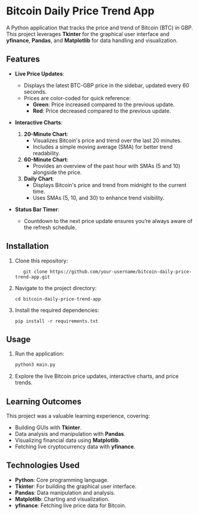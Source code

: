 
# Bitcoin Daily Price Trend App

A Python application that tracks the price and trend of Bitcoin (BTC) in GBP. This project leverages **Tkinter** for the graphical user interface and **yfinance**, **Pandas**, and **Matplotlib** for data handling and visualization.

## Features

- **Live Price Updates**: 
  - Displays the latest BTC-GBP price in the sidebar, updated every 60 seconds.
  - Prices are color-coded for quick reference:
    - **Green**: Price increased compared to the previous update.
    - **Red**: Price decreased compared to the previous update.

- **Interactive Charts**:
  1. **20-Minute Chart**:
     - Visualizes Bitcoin's price and trend over the last 20 minutes.
     - Includes a simple moving average (SMA) for better trend readability.
  2. **60-Minute Chart**:
     - Provides an overview of the past hour with SMAs (5 and 10) alongside the price.
  3. **Daily Chart**:
     - Displays Bitcoin's price and trend from midnight to the current time.
     - Uses SMAs (5, 10, and 30) to enhance trend visibility.

- **Status Bar Timer**:
  - Countdown to the next price update ensures you’re always aware of the refresh schedule.

## Installation

1. Clone this repository:
   ```
      git clone https://github.com/your-username/bitcoin-daily-price-trend-app.git
   ```
2. Navigate to the project directory:
   ```
   cd bitcoin-daily-price-trend-app
   ```
3. Install the required dependencies:
   ```
   pip install -r requirements.txt
   ```

## Usage

1. Run the application:
   ```bash
   python3 main.py
   ```
2. Explore the live Bitcoin price updates, interactive charts, and price trends.

## Learning Outcomes

This project was a valuable learning experience, covering:
- Building GUIs with **Tkinter**.
- Data analysis and manipulation with **Pandas**.
- Visualizing financial data using **Matplotlib**.
- Fetching live cryptocurrency data with **yfinance**.

## Technologies Used

- **Python**: Core programming language.
- **Tkinter**: For building the graphical user interface.
- **Pandas**: Data manipulation and analysis.
- **Matplotlib**: Charting and visualization.
- **yfinance**: Fetching live price data for Bitcoin.